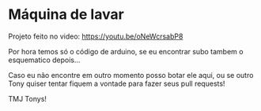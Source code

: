 # Máquina de lavar

Projeto feito no video: https://youtu.be/oNeWcrsabP8

Por hora temos só o código de arduino, se eu encontrar subo tambem o esquematico depois...

Caso eu não encontre em outro momento posso botar ele aqui, ou se outro Tony quiser tentar fiquem a vontade para fazer seus pull requests!

TMJ Tonys!
